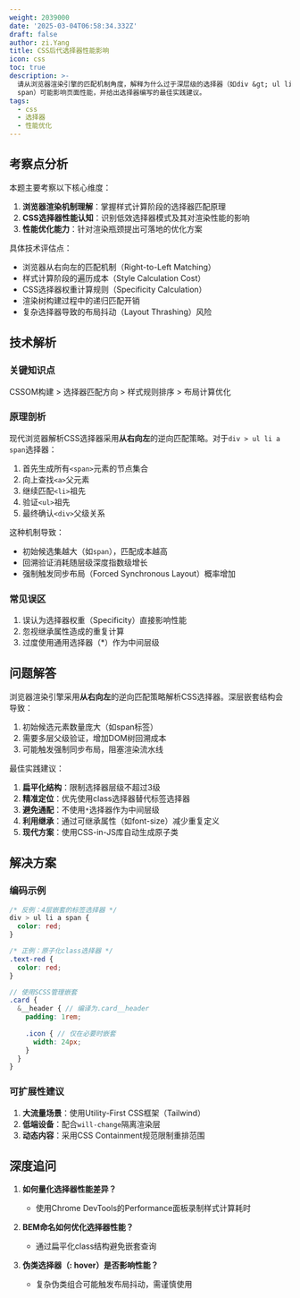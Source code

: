 ```yaml
---
weight: 2039000
date: '2025-03-04T06:58:34.332Z'
draft: false
author: zi.Yang
title: CSS后代选择器性能影响
icon: css
toc: true
description: >-
  请从浏览器渲染引擎的匹配机制角度，解释为什么过于深层级的选择器（如div &gt; ul li a
  span）可能影响页面性能，并给出选择器编写的最佳实践建议。
tags:
  - css
  - 选择器
  - 性能优化
---
```


## 考察点分析

本题主要考察以下核心维度：

1. **浏览器渲染机制理解**：掌握样式计算阶段的选择器匹配原理
2. **CSS选择器性能认知**：识别低效选择器模式及其对渲染性能的影响
3. **性能优化能力**：针对渲染瓶颈提出可落地的优化方案

具体技术评估点：

- 浏览器从右向左的匹配机制（Right-to-Left Matching）
- 样式计算阶段的遍历成本（Style Calculation Cost）
- CSS选择器权重计算规则（Specificity Calculation）
- 渲染树构建过程中的递归匹配开销
- 复杂选择器导致的布局抖动（Layout Thrashing）风险

## 技术解析

### 关键知识点

CSSOM构建 > 选择器匹配方向 > 样式规则排序 > 布局计算优化

### 原理剖析

现代浏览器解析CSS选择器采用**从右向左**的逆向匹配策略。对于`div > ul li a span`选择器：

1. 首先生成所有`<span>`元素的节点集合
2. 向上查找`<a>`父元素
3. 继续匹配`<li>`祖先
4. 验证`<ul>`祖先
5. 最终确认`<div>`父级关系

这种机制导致：

- 初始候选集越大（如`span`），匹配成本越高
- 回溯验证消耗随层级深度指数级增长
- 强制触发同步布局（Forced Synchronous Layout）概率增加

### 常见误区

1. 误认为选择器权重（Specificity）直接影响性能
2. 忽视继承属性造成的重复计算
3. 过度使用通用选择器（*）作为中间层级

## 问题解答

浏览器渲染引擎采用**从右向左**的逆向匹配策略解析CSS选择器。深层嵌套结构会导致：

1. 初始候选元素数量庞大（如span标签）
2. 需要多层父级验证，增加DOM树回溯成本
3. 可能触发强制同步布局，阻塞渲染流水线

最佳实践建议：

1. **扁平化结构**：限制选择器层级不超过3级
2. **精准定位**：优先使用class选择器替代标签选择器
3. **避免通配**：不使用`*`选择器作为中间层级
4. **利用继承**：通过可继承属性（如font-size）减少重复定义
5. **现代方案**：使用CSS-in-JS库自动生成原子类

## 解决方案

### 编码示例

```css
/* 反例：4层嵌套的标签选择器 */
div > ul li a span {
  color: red;
}

/* 正例：原子化class选择器 */
.text-red {
  color: red;
}
```

```scss
// 使用SCSS管理嵌套
.card {
  &__header { // 编译为.card__header
    padding: 1rem;
    
    .icon { // 仅在必要时嵌套
      width: 24px;
    }
  }
}
```

### 可扩展性建议

1. **大流量场景**：使用Utility-First CSS框架（Tailwind）
2. **低端设备**：配合`will-change`隔离渲染层
3. **动态内容**：采用CSS Containment规范限制重排范围

## 深度追问

1. **如何量化选择器性能差异？**
   - 使用Chrome DevTools的Performance面板录制样式计算耗时

2. **BEM命名如何优化选择器性能？**
   - 通过扁平化class结构避免嵌套查询

3. **伪类选择器（: hover）是否影响性能？**
   - 复杂伪类组合可能触发布局抖动，需谨慎使用
